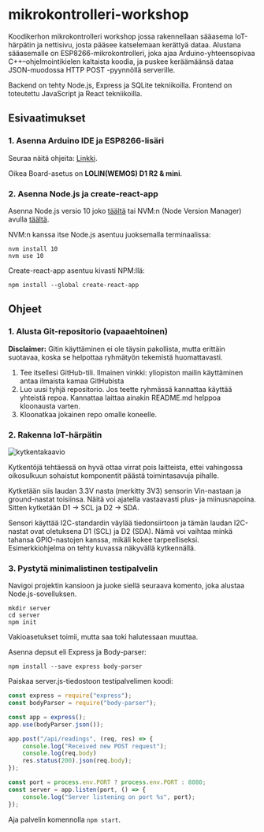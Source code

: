 # mikrokontrolleri-workshop
Koodikerhon mikrokontrolleri workshop jossa rakennellaan sääasema IoT-härpätin ja nettisivu, josta pääsee
katselemaan kerättyä dataa. Alustana sääasemalle on ESP8266-mikrokontrolleri, joka ajaa Arduino-yhteensopivaa 
C++–ohjelmointikielen kaltaista koodia, ja puskee keräämäänsä dataa JSON-muodossa HTTP POST -pyynnöllä serverille.

Backend on tehty Node.js, Express ja SQLite tekniikoilla. Frontend on toteutettu JavaScript ja React tekniikoilla.

## Esivaatimukset

### 1. Asenna Arduino IDE ja ESP8266-lisäri

Seuraa näitä ohjeita: [Linkki](https://randomnerdtutorials.com/how-to-install-esp8266-board-arduino-ide/).

Oikea Board-asetus on **LOLIN(WEMOS) D1 R2 & mini**.

### 2. Asenna Node.js ja create-react-app

Asenna Node.js versio 10 joko [täältä](https://nodejs.org/) tai NVM:n (Node Version Manager) avulla 
[täältä](https://github.com/creationix/nvm).

NVM:n kanssa itse Node.js asentuu juoksemalla terminaalissa:
```
nvm install 10
nvm use 10
```

Create-react-app asentuu kivasti NPM:llä:
```
npm install --global create-react-app
```

## Ohjeet
### 1. Alusta Git-repositorio (vapaaehtoinen)

**Disclaimer:** Gitin käyttäminen ei ole täysin pakollista, mutta erittäin suotavaa, koska se helpottaa ryhmätyön
tekemistä huomattavasti.

1. Tee itsellesi GitHub-tili. Ilmainen vinkki: yliopiston mailin käyttäminen antaa ilmaista kamaa GitHubista
2. Luo uusi tyhjä repositorio. Jos teette ryhmässä kannattaa käyttää yhteistä repoa. Kannattaa laittaa ainakin 
README.md helppoa kloonausta varten.
3. Kloonatkaa jokainen repo omalle koneelle.

### 2. Rakenna IoT-härpätin

![kytkentakaavio](https://github.com/DigitKoodit/mikrokontrolleri-workshop/blob/master/schematic.png)

Kytkentöjä tehtäessä on hyvä ottaa virrat pois laitteista, ettei vahingossa oikosulkuun sohaistut komponentit päästä toimintasavuja pihalle. 

Kytketään siis laudan 3.3V nasta (merkitty 3V3) sensorin Vin-nastaan ja ground-nastat toisiinsa. Näitä voi ajatella vastaavasti plus- ja miinusnapoina. Sitten kytketään D1 -> SCL ja D2 -> SDA.

Sensori käyttää I2C-standardin väylää tiedonsiirtoon ja tämän laudan I2C-nastat ovat oletuksena D1 (SCL) ja D2 (SDA). Nämä voi vaihtaa minkä tahansa GPIO-nastojen kanssa, mikäli kokee tarpeelliseksi. Esimerkkiohjelma on tehty kuvassa näkyvällä kytkennällä.

### 3. Pystytä minimalistinen testipalvelin

Navigoi projektin kansioon ja juoke siellä seuraava komento, joka alustaa Node.js-sovelluksen.
```shell
mkdir server
cd server
npm init
```
Vakioasetukset toimii, mutta saa toki halutessaan muuttaa.

Asenna depsut eli Express ja Body-parser:
```shell
npm install --save express body-parser
```

Paiskaa server.js-tiedostoon testipalvelimen koodi:

```javascript
const express = require("express");
const bodyParser = require("body-parser");

const app = express();
app.use(bodyParser.json());

app.post("/api/readings", (req, res) => {
    console.log("Received new POST request");
    console.log(req.body)
    res.status(200).json(req.body);
});

const port = process.env.PORT ? process.env.PORT : 8080;
const server = app.listen(port, () => {
    console.log("Server listening on port %s", port);
});
```

Aja palvelin komennolla `npm start`.